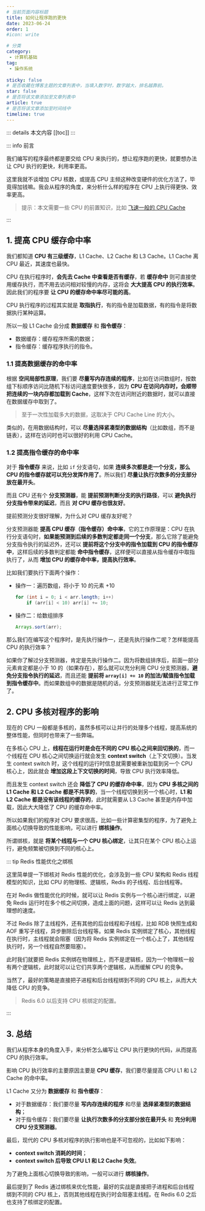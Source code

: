 ```yaml
---
# 当前页面内容标题
title: 如何让程序跑的更快
date: 2023-06-24
order: 1
#icon: write

# 分类
category:
 - 计算机基础
tag:
 - 操作系统
 
sticky: false
# 是否收藏在博客主题的文章列表中，当填入数字时，数字越大，排名越靠前。
star: false
# 是否将该文章添加至文章列表中
article: true
# 是否将该文章添加至时间线中
timeline: true
---
```



::: details 本文内容
[[toc]]
:::



::: info 前言

我们编写的程序最终都是要交给 CPU 来执行的，想让程序跑的更快，就要想办法让 CPU 执行的更快，利用率更高。

这里我就不谈增加 CPU 核数，或提高 CPU 主频这种改变硬件的优化方法了，毕竟得加钱嘛。我会从程序的角度，来分析什么样的程序在 CPU 上执行得更快、效率更高。

> 提示：本文需要一些 CPU 的前置知识，比如 [飞速一般的 CPU Cache]()

:::

## 1. 提高 CPU 缓存命中率

我们都知道 **CPU 有三级缓存**，L1 Cache、L2 Cache 和 L3 Cache。L1 Cache 离 CPU 最近，其速度也最快。

CPU 在执行程序时，**会先去 Cache 中查看是否有缓存**，若 **缓存命中** 则可直接使用缓存执行，而不用去访问相对较慢的内存，这将会 **大大提高 CPU 的执行效率**。因此我们的程序要 **让 CPU 的缓存命中率尽可能的高**。

CPU 执行程序的过程其实就是 **取指执行**，有的指令是加载数据，有的指令是将数据执行某种运算。

所以一般 L1 Cache 会分成 **数据缓存** 和 **指令缓存**：

- 数据缓存：缓存程序所需的数据；
- 指令缓存：缓存程序执行的指令。

### 1.1 提高数据缓存的命中率

根据 **空间局部性原理**，我们要 **尽量写内存连续的程序**，比如在访问数组时，按数组下标顺序访问比随机下标访问速度要快很多，因为 **CPU 在访问内存时，会顺带把连续的一块内存都加载到 Cache**，这样下次在访问附近的数据时，就可以直接在数据缓存中取到了。

> 至于一次性加载多大的数据，这取决于 CPU Cache Line 的大小。

类似的，在用数据结构时，可以 **尽量选择紧凑型的数据结构**（比如数组，而不是链表），这样在访问时也可以很好的利用 CPU Cache。

### 1.2 提高指令缓存的命中率

对于 **指令缓存** 来说，比如 `if` 分支语句，如果 **连续多次都是走一个分支，那么 CPU 的指令缓存就可以充分发挥作用了**。所以我们 **尽量让执行次数多的分支部分放在最开头**。

而且 CPU 还有个 **分支预测器**，能 **提前预测判断分支的执行路径**，可以 **避免执行分支指令带来的延迟**，而且 **对 CPU 缓存也很友好**。

提前预测分支很好理解，为什么对 CPU 缓存友好呢？

分支预测器能 **提高 CPU 缓存（指令缓存）命中率**，它的工作原理是：CPU 在执行分支语句时，**如果能预测到后续的多数判定都走同一个分支**，那么它除了能避免分支指令执行的延迟外，还可以 **提前将这个分支中的指令加载到 CPU 的指令缓存中**，这样后续的多数判定都能 **命中指令缓存**，这样便可以直接从指令缓存中取指执行了，从而 **增加 CPU 的缓存命中率，提高执行效率**。

比如我们要执行下面两个操作：

- 操作一：遍历数组，将小于 10 的元素 +10

  ```java
  for (int i = 0; i < arr.length; i++) 
      if (arr[i] < 10) arr[i] += 10;
  ```

- 操作二：给数组排序

  ```java
  Arrays.sort(arr);
  ```

那么我们在编写这个程序时，是先执行操作一，还是先执行操作二呢？怎样能提高 CPU 的执行效率？

如果你了解过分支预测器，肯定是先执行操作二。因为将数组排序后，前面一部分元素肯定都是小于 10 的（如果存在），那么就可以充分利用 CPU 分支预测器，**避免分支指令执行的延迟**，而且还能 **提前将 `array[i] += 10` 的加法/赋值指令加载到指令缓存中**。而如果数组中的数据是随机的话，分支预测器就无法进行正常工作了。

## 2. CPU 多核对程序的影响

现在的 CPU 一般都是多核的，虽然多核可以让并行的处理多个线程，提高系统的整体性能，但同时也带来了一些弊端。

在多核心 CPU 上，**线程在运行时是会在不同的 CPU 核心之间来回切换的**，而一个线程在 CPU 核心之间切换运行就会发生 **context switch**（上下文切换）。当发生 context switch 时，这个线程的运行时信息就需要被重新加载到另一个 CPU 核心上，因此就会 **增加这段上下文切换的时间**，导致 CPU 执行效率降低。

而且发生 context switch 还会 **降低了 CPU 的缓存命中率**，因为 **CPU 多核之间的 L1 Cache 和 L2 Cache 都是不共享的**，当一个线程切换到另一个核心时，**L1 和 L2 Cache 都是没有该线程的缓存的**，此时就需要从 L3 Cache 甚至是内存中加载，因此大大降低了 CPU 的缓存命中率。

所以如果我们的程序对 CPU 要求很高，比如一些计算密集型的程序，为了避免上面核心切换导致的性能影响，可以进行 **绑核操作**。

所谓绑核，就是 **将某个线程与一个 CPU 核心绑定**，让其只在某个 CPU 核心上运行，避免频繁被切换到不同的核心上。

::: tip Redis 性能优化之绑核

这里简单提一下绑核对 Redis 性能的优化，会涉及到一些 CPU 架构和 Redis 线程模型的知识，比如 CPU 的物理核、逻辑核，Redis 的子线程、后台线程等。

在对 Redis 做性能优化的时候，就可以让 Redis 实例与一个核心进行绑定，以避免 Redis 运行时在多个核之间切换，造成上面的问题，这样可以让 Redis 达到最理想的速度。

不过 Redis 除了主线程外，还有其他的后台线程和子线程，比如 RDB 快照生成和AOF 重写子线程，异步删除后台线程等。如果 Redis 实例绑定了核心，其他线程在执行时，主线程就会阻塞（因为将 Redis 实例绑定在一个核心上了，其他线程执行时，另一个线程自然要阻塞）。

此时我们就要把 Redis 实例绑在物理核上，而不是逻辑核，因为一个物理核一般有两个逻辑核，此时就可以让它们共享两个逻辑核，从而缓解 CPU 的竞争。

当然了，最好的策略是直接把子进程和后台线程绑到不同的 CPU 核上，从而大大降低 CPU 的竞争。

> Redis 6.0 以后支持 CPU 核绑定的配置。

:::

## 3. 总结

我们从程序本身的角度入手，来分析怎么编写让 CPU 执行更快的代码，从而提高 CPU 的执行效率。

影响 CPU 执行效率的主要原因主要是 **CPU 缓存**，我们要尽量提高 CPU L1 和 L2 Cache 的命中率。

L1 Cache 又分为 **数据缓存** 和 **指令缓存**：

- 对于数据缓存：我们要尽量 **写内存连续的程序** 和尽量 **选择紧凑型的数据结构**；
- 对于指令缓存：我们要尽量 **让执行次数多的分支部分放在最开头** 和 **充分利用 CPU 分支预测器**。

最后，现代的 CPU 多核对程序的执行影响也是不可忽视的，比如如下影响：

- **context switch 消耗的时间**；
- **context switch 后导致 CPU L1 和 L2 Cache 失效**。

为了避免上面核心切换导致的影响，一般可以进行 **绑核操作**。

最后提到了 Redis 通过绑核来优化性能，最好的实战是直接把子进程和后台线程绑到不同的 CPU 核上，否则其他线程在执行时会阻塞主线程。在 Redis 6.0 之后也支持了核绑定的配置。




